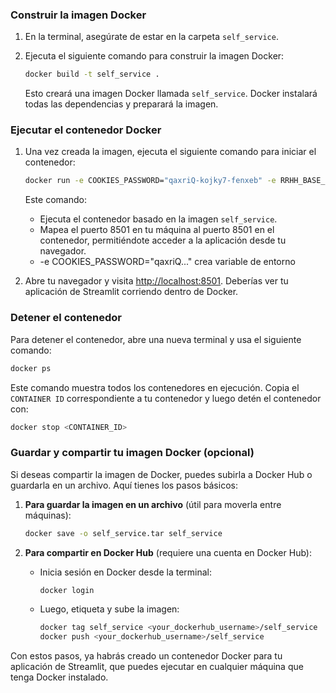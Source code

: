 
###  Construir la imagen Docker

1. En la terminal, asegúrate de estar en la carpeta `self_service`.
2. Ejecuta el siguiente comando para construir la imagen Docker:

   ```bash
   docker build -t self_service .
   ```

   Esto creará una imagen Docker llamada `self_service`. Docker instalará todas las dependencias y preparará la imagen.

### Ejecutar el contenedor Docker

1. Una vez creada la imagen, ejecuta el siguiente comando para iniciar el contenedor:

   ```bash
   docker run -e COOKIES_PASSWORD="qaxriQ-kojky7-fenxeb" -e RRHH_BASE_URL="http://rrhh.administracionapi.camsoft.com.do:8086" -p 8501:8501 self_service
   ```

   Este comando:
   - Ejecuta el contenedor basado en la imagen `self_service`.
   - Mapea el puerto 8501 en tu máquina al puerto 8501 en el contenedor, permitiéndote acceder a la aplicación desde tu navegador.
   - -e COOKIES_PASSWORD="qaxriQ..."  crea variable de entorno 

2. Abre tu navegador y visita [http://localhost:8501](http://localhost:8501). Deberías ver tu aplicación de Streamlit corriendo dentro de Docker.

###  Detener el contenedor

Para detener el contenedor, abre una nueva terminal y usa el siguiente comando:

```bash
docker ps
```

Este comando muestra todos los contenedores en ejecución. Copia el `CONTAINER ID` correspondiente a tu contenedor y luego detén el contenedor con:

```bash
docker stop <CONTAINER_ID>
```

###  Guardar y compartir tu imagen Docker (opcional)

Si deseas compartir la imagen de Docker, puedes subirla a Docker Hub o guardarla en un archivo. Aquí tienes los pasos básicos:

1. **Para guardar la imagen en un archivo** (útil para moverla entre máquinas):

   ```bash
   docker save -o self_service.tar self_service
   ```

2. **Para compartir en Docker Hub** (requiere una cuenta en Docker Hub):

   - Inicia sesión en Docker desde la terminal:

     ```bash
     docker login
     ```

   - Luego, etiqueta y sube la imagen:

     ```bash
     docker tag self_service <your_dockerhub_username>/self_service
     docker push <your_dockerhub_username>/self_service
     ```

Con estos pasos, ya habrás creado un contenedor Docker para tu aplicación de Streamlit, que puedes ejecutar en cualquier máquina que tenga Docker instalado.
